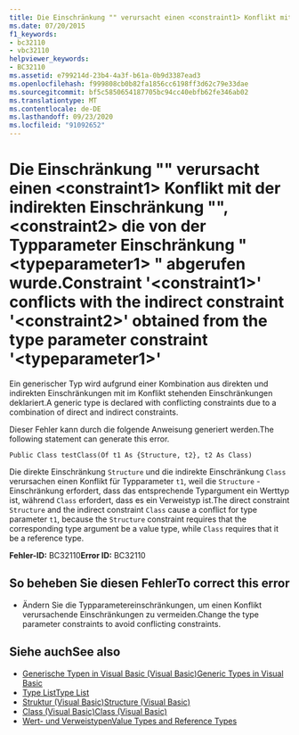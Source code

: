 ```yaml
---
title: Die Einschränkung "" verursacht einen <constraint1> Konflikt mit der indirekten Einschränkung "", <constraint2> die von der Typparameter Einschränkung " <typeparameter1> " abgerufen wurde.
ms.date: 07/20/2015
f1_keywords:
- bc32110
- vbc32110
helpviewer_keywords:
- BC32110
ms.assetid: e799214d-23b4-4a3f-b61a-0b9d3387ead3
ms.openlocfilehash: f999808cb0b82fa1856cc6198ff3d62c79e33dae
ms.sourcegitcommit: bf5c5850654187705bc94cc40ebfb62fe346ab02
ms.translationtype: MT
ms.contentlocale: de-DE
ms.lasthandoff: 09/23/2020
ms.locfileid: "91092652"
---
```

# <a name="constraint-constraint1-conflicts-with-the-indirect-constraint-constraint2-obtained-from-the-type-parameter-constraint-typeparameter1"></a><span data-ttu-id="3faaf-102">Die Einschränkung "" verursacht einen \<constraint1> Konflikt mit der indirekten Einschränkung "", \<constraint2> die von der Typparameter Einschränkung " \<typeparameter1> " abgerufen wurde.</span><span class="sxs-lookup"><span data-stu-id="3faaf-102">Constraint '\<constraint1>' conflicts with the indirect constraint '\<constraint2>' obtained from the type parameter constraint '\<typeparameter1>'</span></span>

<span data-ttu-id="3faaf-103">Ein generischer Typ wird aufgrund einer Kombination aus direkten und indirekten Einschränkungen mit im Konflikt stehenden Einschränkungen deklariert.</span><span class="sxs-lookup"><span data-stu-id="3faaf-103">A generic type is declared with conflicting constraints due to a combination of direct and indirect constraints.</span></span>  
  
 <span data-ttu-id="3faaf-104">Dieser Fehler kann durch die folgende Anweisung generiert werden.</span><span class="sxs-lookup"><span data-stu-id="3faaf-104">The following statement can generate this error.</span></span>  
  
 `Public Class testClass(Of t1 As {Structure, t2}, t2 As Class)`  
  
 <span data-ttu-id="3faaf-105">Die direkte Einschränkung `Structure` und die indirekte Einschränkung `Class` verursachen einen Konflikt für Typparameter `t1`, weil die `Structure` -Einschränkung erfordert, dass das entsprechende Typargument ein Werttyp ist, während `Class` erfordert, dass es ein Verweistyp ist.</span><span class="sxs-lookup"><span data-stu-id="3faaf-105">The direct constraint `Structure` and the indirect constraint `Class` cause a conflict for type parameter `t1`, because the `Structure` constraint requires that the corresponding type argument be a value type, while `Class` requires that it be a reference type.</span></span>  
  
 <span data-ttu-id="3faaf-106">**Fehler-ID:** BC32110</span><span class="sxs-lookup"><span data-stu-id="3faaf-106">**Error ID:** BC32110</span></span>  
  
## <a name="to-correct-this-error"></a><span data-ttu-id="3faaf-107">So beheben Sie diesen Fehler</span><span class="sxs-lookup"><span data-stu-id="3faaf-107">To correct this error</span></span>  
  
- <span data-ttu-id="3faaf-108">Ändern Sie die Typparametereinschränkungen, um einen Konflikt verursachende Einschränkungen zu vermeiden.</span><span class="sxs-lookup"><span data-stu-id="3faaf-108">Change the type parameter constraints to avoid conflicting constraints.</span></span>  
  
## <a name="see-also"></a><span data-ttu-id="3faaf-109">Siehe auch</span><span class="sxs-lookup"><span data-stu-id="3faaf-109">See also</span></span>

- [<span data-ttu-id="3faaf-110">Generische Typen in Visual Basic (Visual Basic)</span><span class="sxs-lookup"><span data-stu-id="3faaf-110">Generic Types in Visual Basic</span></span>](../programming-guide/language-features/data-types/generic-types.md)
- [<span data-ttu-id="3faaf-111">Type List</span><span class="sxs-lookup"><span data-stu-id="3faaf-111">Type List</span></span>](../language-reference/statements/type-list.md)
- [<span data-ttu-id="3faaf-112">Struktur (Visual Basic)</span><span class="sxs-lookup"><span data-stu-id="3faaf-112">Structure (Visual Basic)</span></span>](../language-reference/statements/structure-statement.md)
- [<span data-ttu-id="3faaf-113">Class (Visual Basic)</span><span class="sxs-lookup"><span data-stu-id="3faaf-113">Class (Visual Basic)</span></span>](../language-reference/statements/class-statement.md)
- [<span data-ttu-id="3faaf-114">Wert- und Verweistypen</span><span class="sxs-lookup"><span data-stu-id="3faaf-114">Value Types and Reference Types</span></span>](../programming-guide/language-features/data-types/value-types-and-reference-types.md)
